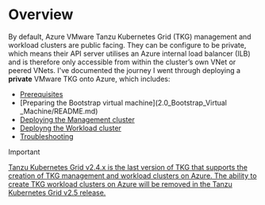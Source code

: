 # Overview

By default, Azure VMware Tanzu Kubernetes Grid (TKG) management and workload clusters are public facing. They can be configure to be private, which means their API server utilises an Azure internal load balancer (ILB) and is therefore only accessible from within the cluster’s own VNet or peered VNets. I've documented the journey I went through deploying a **private** VMware TKG onto Azure, which includes:

- [Prerequisites](1.0_Prerequisites/README.md)
- [Preparing the Bootstrap virtual machine](2.0_Bootstrap_Virtual _Machine/README.md)
- [Deploying the Management cluster](3.0_Management_Cluster/README.md)
- [Deployng the Workload cluster](4.0_Workload_Cluster/README.md)
- [Troubleshooting](5.0_Troubleshooting)

> [!Important]
[Tanzu Kubernetes Grid v2.4.x is the last version of TKG that supports the creation of TKG management and workload clusters on Azure. The ability to create TKG workload clusters on Azure will be removed in the Tanzu Kubernetes Grid v2.5 release.](https://docs.vmware.com/en/VMware-Tanzu-Kubernetes-Grid/2.4/tkg-deploy-mc/mgmt-release-notes.html)





